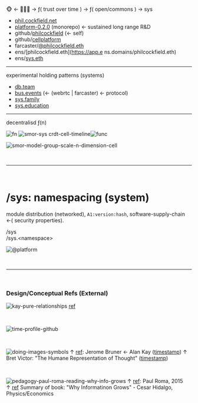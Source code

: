 🐵 ← 🙈🙉🙊 → ƒ( trust over time ) → ƒ( open/commons ) → sys

- [phil.cockfield.net](https://phil.cockfield.net?dev)
- [platform-0.2.0](https://github.com/cellplatform/platform-0.2.0) (monorepo) ← sustained long range R&D
- github/[philcockfield](https://github.com/philcockfield) (← self)
- github/[cellplatform](https://github.com/cellplatform)
- farcaster/[@philcockfield.eth](https://warpcast.com/philcockfield.eth)
- ens/[philcockfield.eth](https://app.e ns.domains/philcockfield.eth)
- ens/[sys.eth](https://app.ens.domains/sys.eth)


---

experimental holding patterns (systems)

- [db.team](https://db.team)
- [bus.events](https://bus.events)  (← (webrtc | farcaster) ← protocol)
- [sys.family](https://sys.family)
- [sys.education](https://sys.education)

---
decentralisd ƒ(n)

![fn](https://user-images.githubusercontent.com/185555/215008814-dfcbaf7a-5838-4250-8d7e-66b79f0d535f.png)
![smor-sys crdt-cell-timeline](https://github.com/philcockfield/philcockfield/assets/185555/74ab2852-d316-4a5d-9192-05c934007f36)![func](https://user-images.githubusercontent.com/185555/186598296-c41a1c07-8a20-454e-82ae-e1fb432ebb04.png)

![smor-model-group-scale-n-dimension-cell](https://github.com/philcockfield/philcockfield/assets/185555/b8d2bd70-97ea-406b-a702-2b0200b041e3)


<p>&nbsp;</p>

---------

<p>&nbsp;</p>

# /sys: namespacing (system)
module distribution (networked), `A1:version:hash`, software-supply-chain ←(<T> security properties).

/sys  
/sys.\<namespace\>

![@platform](https://user-images.githubusercontent.com/185555/88729229-76ac1280-d187-11ea-81c6-14146ec64848.png)



<p>&nbsp;</p>

---------

<p>&nbsp;</p>

### Design/Conceptual Refs (External)

![kay-pure-relationships](https://user-images.githubusercontent.com/185555/186360463-cfd81f46-3429-4741-bbb3-b32015a388ac.png)
[ref](https://github.com/cellplatform/platform-0.2.0)









<p>&nbsp;</p>


![time-profile-github](https://github.com/philcockfield/philcockfield/assets/185555/8e429026-6068-49ff-bb12-fc40d1d5cb4d)



<p>&nbsp;</p>


![doing-images-symbols](https://user-images.githubusercontent.com/185555/196011268-378be479-55e5-4ca6-a25c-5757c58c15b0.png)
↑ [ref](https://www.youtube.com/watch?v=Ud8WRAdihPg&t=24s): Jerome Bruner ← Alan Kay ([timestamp](https://www.youtube.com/watch?v=Ud8WRAdihPg&t=24s)) 
↑ Bret Victor: "The Humane Representation of Thought" ([timestamp](https://www.youtube.com/watch?v=agOdP2Bmieg))


<p>&nbsp;</p>

![pedagogy-paul-roma-reading-why-info-grows](https://github.com/philcockfield/philcockfield/assets/185555/105206c2-2fbe-41ff-8bf3-29401980c2ce)
↑ [ref](https://paulromer.net/why-information-grows/): Paul Roma, 2015  
↑ [ref](https://en.wikipedia.org/wiki/C%C3%A9sar_Hidalgo) Summary of book: "Why Informatinon Grows" - Cesar Hidalgo, Physics/Economics

